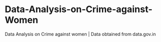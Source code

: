 # Data-Analysis-on-Crime-against-Women
Data Analysis on Crime against women | Data obtained from data.gov.in
